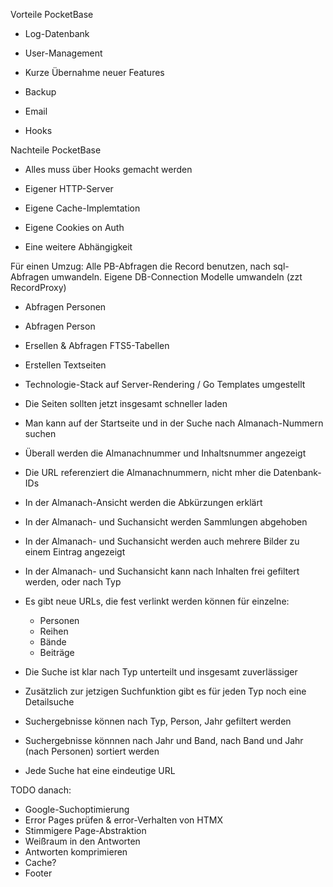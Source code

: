 Vorteile PocketBase
- Log-Datenbank
- User-Management
- Kurze Übernahme neuer Features
- Backup
- Email

- Hooks


Nachteile PocketBase
- Alles muss über Hooks gemacht werden
- Eigener HTTP-Server
- Eigene Cache-Implemtation
- Eigene Cookies on Auth

- Eine weitere Abhängigkeit


Für einen Umzug:
Alle PB-Abfragen die Record benutzen, nach sql-Abfragen umwandeln.
Eigene DB-Connection
Modelle umwandeln (zzt RecordProxy)


- Abfragen Personen
- Abfragen Person
- Ersellen & Abfragen FTS5-Tabellen
- Erstellen Textseiten

- Technologie-Stack auf Server-Rendering / Go Templates umgestellt
- Die Seiten sollten jetzt insgesamt schneller laden

- Man kann auf der Startseite und in der Suche nach Almanach-Nummern suchen
- Überall werden die Almanachnummer und Inhaltsnummer angezeigt
- Die URL referenziert die Almanachnummern, nicht mher die Datenbank-IDs

- In der Almanach-Ansicht werden die Abkürzungen erklärt
- In der Almanach- und Suchansicht werden Sammlungen abgehoben 
- In der Almanach- und Suchansicht werden auch mehrere Bilder zu einem Eintrag angezeigt
- In der Almanach- und Suchansicht kann nach Inhalten frei gefiltert werden, oder nach Typ

- Es gibt neue URLs, die fest verlinkt werden können für einzelne:
    - Personen 
    - Reihen
    - Bände
    - Beiträge

- Die Suche ist klar nach Typ unterteilt und insgesamt zuverlässiger
- Zusätzlich zur jetzigen Suchfunktion gibt es für jeden Typ noch eine Detailsuche
- Suchergebnisse können nach Typ, Person, Jahr gefiltert werden
- Suchergebnisse könnnen nach Jahr und Band, nach Band und Jahr (nach Personen) sortiert werden
- Jede Suche hat eine eindeutige URL


TODO danach:
- Google-Suchoptimierung
- Error Pages prüfen & error-Verhalten von HTMX
- Stimmigere Page-Abstraktion
- Weißraum in den Antworten
- Antworten komprimieren
- Cache?
- Footer
